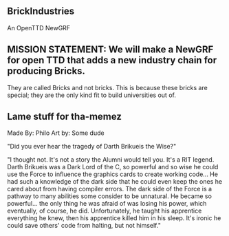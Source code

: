 ## BrickIndustries ##
An OpenTTD NewGRF

## MISSION STATEMENT: We will make a NewGRF for open TTD that adds a new industry chain for producing Bricks. ##
  They are called Bricks and not bricks. This is because these bricks are special; they are the only kind fit to build universities out of.

## Lame stuff for tha-memez ##

Made By: Philo
Art by: Some dude

"Did you ever hear the tragedy of Darth Brikueis the Wise?"

  "I thought not. It's not a story the Alumni would tell you. It's a RIT legend. Darth Brikueis was a Dark Lord of the C, so powerful and so wise he could use the Force to influence the graphics cards to create working code... He had such a knowledge of the dark side that he could even keep the ones he cared about from having compiler errors. The dark side of the Force is a pathway to many abilities some consider to be unnatural. He became so powerful... the only thing he was afraid of was losing his power, which eventually, of course, he did. Unfortunately, he taught his apprentice everything he knew, then his apprentice killed him in his sleep. It's ironic he could save others' code from halting, but not himself."
